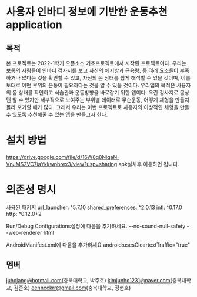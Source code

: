 # 사용자 인바디 정보에 기반한 운동추천 application

## 목적
본 프로젝트는 2022-1학기 오픈소스 기초프로젝트에서 시작된 프로젝트이다. 우리는 보통의 사람들이 인바디 검사지를 보고 자신의 체지방과 근육량, 등 여러 요소들이 부족하거나 많다는 것을 확인할 수 있고, 자신의 몸 상태를 쉽게 해석할 수 있을 것이며, 이를 토대로 어떤 부위의 운동이 필요하다는 것을 알 수 있을 것이다. 우리앱의 목적은 사용자의 몸 상태를 확인하고 식습관과 운동방향을 바로잡기 위한 앱이다. 우린 검사지로 몸상탠 알 수 있지만 세부적으로 보여주는 부위별 데이터로 무슨운동, 어떻게 체형을 만들지 몰라 포기할 때가 많다. 그래서 우리는 이번 프로젝트로 사용자의 이상적인 체형을 만들 수 있도록 추천해줄 수 있는 앱을 만들고자 한다.

# 설치 방법
https://drive.google.com/file/d/16W8q8NiqaN-VnJMS2VC7iaYkkwpbrex3/view?usp=sharing
apk설치후 이용하면 됩니다.

# 의존성 명시
사용된 패키지
  url_launcher: ^5.7.10
  shared_preferences: ^2.0.13
  intl: ^0.17.0  
  http: ^0.12.0+2
  
  Run/Debug Configurations설정에 다음을 추가하세요. 
--no-sound-null-safety --web-renderer html

AndroidManifest.xml에 다음을 추가하세요
 android:usesCleartextTraffic="true"

## 멤버
juhojang@hotmail.com(충북대학교, 박주호)
kimjunho1231@naver.com(충북대학교, 김준호)
eenncckrr@gmail.com(충북대학교, 정현호)
